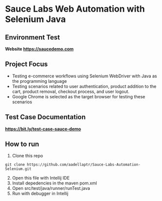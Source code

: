 # Sauce Labs Web Automation with Selenium Java

## Environment Test
**Website https://saucedemo.com**

## Project Focus
* Testing e-commerce workflows using Selenium WebDriver with Java as the programming language
* Testing scenarios related to user authentication, product addition to the cart, product removal, checkout process, and user logout.
* Google Chrome is selected as the target browser for testing these scenarios

## Test Case Documentation
**https://bit.ly/test-case-sauce-demo**

## How to run
1. Clone this repo
```
git clone https://github.com/aadellaptr/Sauce-Labs-Automation-Selenium.git
```
2. Open this file with Intellij IDE
3. Install depedencies in the maven pom.xml
4. Open src/test/java/runner/runTest.java
5. Run with debugger in Intellij